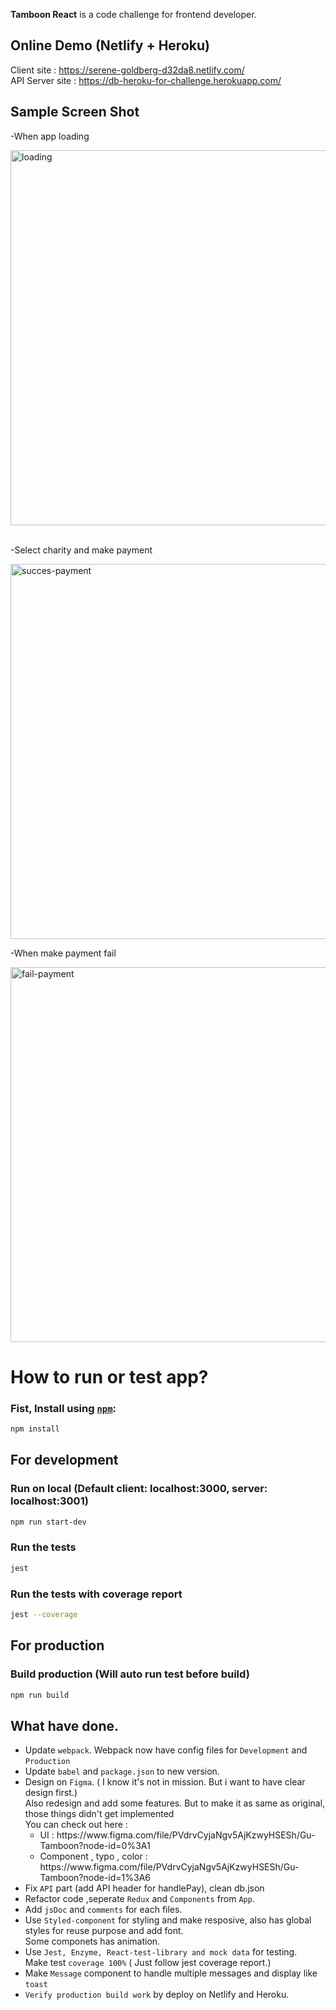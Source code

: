 **Tamboon React** is a code challenge for frontend developer.
<br />
## Online Demo (Netlify + Heroku)
Client site : https://serene-goldberg-d32da8.netlify.com/<br />
API Server site : https://db-heroku-for-challenge.herokuapp.com/

## Sample Screen Shot
<p>-When app loading</p>
<img src="https://drive.google.com/uc?id=1u4hQbkozf-yrSZ3DFUA2M0AbC7uNoQCN" width="600" alt="loading"/>
<br />
<br />
<p>-Select charity and make payment</p>
<img src="https://drive.google.com/uc?id=1fud48W0zLHaZDQV92442EJo7_yARDH1-" width="600" alt="succes-payment"/>
<br />
<p>-When make payment fail</p>
<img src="https://drive.google.com/uc?id=1sW0x6OupvQ6dkastfmqSmsYVndNn0ObH" width="600" alt="fail-payment"/>
<br />

# How to run or test app?
### Fist, Install using [`npm`](https://www.npmjs.com/):
```bash
npm install
```
## For development
### Run on local (Default client: localhost:3000, server: localhost:3001)
```bash
npm run start-dev
```

### Run the tests
```bash
jest
```

### Run the tests with coverage report
```bash
jest --coverage
```

## For production
### Build production (Will auto run test before build)
```bash
npm run build
```

## What have done. 
<ul>
  <li>
    Update <code>webpack</code>. Webpack now have config files for <code>Development</code> and <code>Production</code>
  </li>
  <li>
    Update <code>babel</code> and <code>package.json</code> to new version.
  </li>
  <li>
    Design on <code>Figma</code>. ( I know it's not in mission. But i want to have clear design first.)<br />
     Also redesign and add some features. But to make it as same as original, those things didn't get implemented<br />
     You can check out here :<br />
    <ul>
      <li>
        UI : https://www.figma.com/file/PVdrvCyjaNgv5AjKzwyHSESh/Gu-Tamboon?node-id=0%3A1
      </li>
      <li>
        Component , typo , color : https://www.figma.com/file/PVdrvCyjaNgv5AjKzwyHSESh/Gu-Tamboon?node-id=1%3A6
      </li>
    </ul>
  </li>
  <li>
    Fix <code>API</code> part (add API header for handlePay), clean db.json
  </li>
  <li>
    Refactor code ,seperate <code>Redux</code> and <code>Components</code> from <code>App</code>.
  </li>
  <li>
    Add <code>jsDoc</code> and <code>comments</code> for each files.
  </li>
  <li>
    Use <code>Styled-component</code> for styling and make resposive, also has global styles for reuse purpose and add font.<br />
    Some componets has animation.
  </li>
  <li>
    Use <code>Jest, Enzyme, React-test-library and mock data</code> for testing.<br>
    Make test <code>coverage 100%</code> ( Just follow jest coverage report.)<br>
  </li>
  <li>
    Make <code>Message</code> component to handle multiple messages and display like <code>toast</code>
  </li>
  <li>
    <code>Verify production build work</code> by deploy on Netlify and Heroku.
  </li>
</ul>
